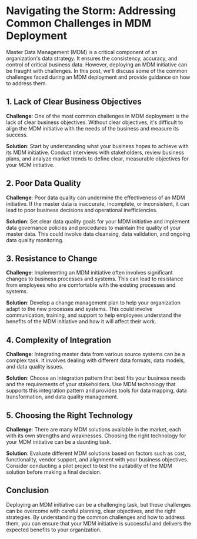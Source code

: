# Navigating the Storm: Addressing Common Challenges in MDM Deployment

Master Data Management (MDM) is a critical component of an organization's data strategy. It ensures the consistency, accuracy, and control of critical business data. However, deploying an MDM initiative can be fraught with challenges. In this post, we'll discuss some of the common challenges faced during an MDM deployment and provide guidance on how to address them.

## 1. Lack of Clear Business Objectives

**Challenge**: One of the most common challenges in MDM deployment is the lack of clear business objectives. Without clear objectives, it's difficult to align the MDM initiative with the needs of the business and measure its success.

**Solution**: Start by understanding what your business hopes to achieve with its MDM initiative. Conduct interviews with stakeholders, review business plans, and analyze market trends to define clear, measurable objectives for your MDM initiative.

## 2. Poor Data Quality

**Challenge**: Poor data quality can undermine the effectiveness of an MDM initiative. If the master data is inaccurate, incomplete, or inconsistent, it can lead to poor business decisions and operational inefficiencies.

**Solution**: Set clear data quality goals for your MDM initiative and implement data governance policies and procedures to maintain the quality of your master data. This could involve data cleansing, data validation, and ongoing data quality monitoring.

## 3. Resistance to Change

**Challenge**: Implementing an MDM initiative often involves significant changes to business processes and systems. This can lead to resistance from employees who are comfortable with the existing processes and systems.

**Solution**: Develop a change management plan to help your organization adapt to the new processes and systems. This could involve communication, training, and support to help employees understand the benefits of the MDM initiative and how it will affect their work.

## 4. Complexity of Integration

**Challenge**: Integrating master data from various source systems can be a complex task. It involves dealing with different data formats, data models, and data quality issues.

**Solution**: Choose an integration pattern that best fits your business needs and the requirements of your stakeholders. Use MDM technology that supports this integration pattern and provides tools for data mapping, data transformation, and data quality management.

## 5. Choosing the Right Technology

**Challenge**: There are many MDM solutions available in the market, each with its own strengths and weaknesses. Choosing the right technology for your MDM initiative can be a daunting task.

**Solution**: Evaluate different MDM solutions based on factors such as cost, functionality, vendor support, and alignment with your business objectives. Consider conducting a pilot project to test the suitability of the MDM solution before making a final decision.

## Conclusion

Deploying an MDM initiative can be a challenging task, but these challenges can be overcome with careful planning, clear objectives, and the right strategies. By understanding the common challenges and how to address them, you can ensure that your MDM initiative is successful and delivers the expected benefits to your organization.